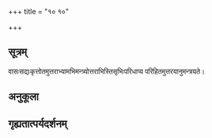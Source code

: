+++
title = "१० १०"

+++
## सूत्रम्
वासःसद्यःकृत्तोतमुत्तराभ्यामभिमन्त्र्योत्तराभिस्तिसृभिःपरिधाप्य परिहितमुत्तरयानुमन्त्रयते।
## अनुकूला

## गृह्यतात्पर्यदर्शनम्

